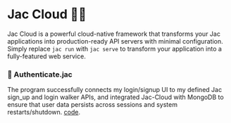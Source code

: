 # Jac Cloud 😶‍🌫️

Jac Cloud is a powerful cloud-native framework that transforms your Jac applications into production-ready API servers with minimal configuration. Simply replace `jac run` with `jac serve` to transform your application into a fully-featured web service.

### 🔐 Authenticate.jac

The program successfully connects my login/signup UI to my defined Jac sign_up and login walker APIs, and integrated Jac-Cloud with MongoDB to ensure that user data persists across sessions and system restarts/shutdown. [code](https://github.com/MithamoMorgan/Building-Generative-AI-Applications/blob/main/Scale_Agnostic/authenticate.jac).

